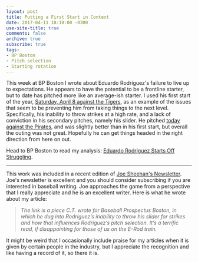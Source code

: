 ```yaml
---
layout: post
title: Putting a First Start in Context
date: 2017-04-11 18:10:00 -0300
use-site-title: true
comments: false
archive: true
subscribe: true
tags:
- BP Boston
- Pitch selection
- Starting rotation
---
```


This week at BP Boston I wrote about Eduardo Rodriguez's failure to live up to expectations. He appears to have the potential to
be a frontline starter, but to date has pitched more like an average-ish starter. I used his first start of the year, <a href = "http://www.baseball-reference.com/boxes/DET/DET201704080.shtml" target = "_blank"> Saturday, April 8 against the Tigers</a>, 
as an example of the issues that seem to be preventing him from taking things to the next level. Specifically,
his inability to throw strikes at a high rate, and a lack of conviction in his secondary pitches, namely his slider. He pitched <a href = "http://www.baseball-reference.com/boxes/BOS/BOS201704130.shtml" target = "_blank"> today against the Pirates</a>, and was slightly better
than in his first start, but overall the outing was not great. Hopefully he can get things headed in the right direction from here on out.

Head to BP Boston to read my analysis: <a href = "http://boston.locals.baseballprospectus.com/2017/04/11/eduardo-rodriguez-starts-off-struggling/" target = "_blank"> Eduardo Rodriguez Starts Off Struggling</a>.

***

This work was included in a recent edition of <a href = "http://joesheehan.com/" target = "_blank"> Joe Sheehan's Newsletter</a>. Joe's newsletter is excellent
and you should consider subscribing if you are interested in baseball writing. Joe approaches the game from a perspective that 
I really appreciate and he is an excellent writer. Here is what he wrote about my article:

> *The link is a piece C.T. wrote for Baseball Prospectus Boston, in which he dug into Rodriguez’s inability to throw his slider for strikes and how that influences Rodriguez’s pitch selection. It’s a terrific read, if disappointing for those of us on the E-Rod train.*

It might be weird that I occasionally include praise for my articles when it is given by certain people in the industry, but I appreciate the 
recognition and like having a record of it, so there it is.